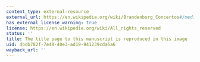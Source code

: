 ```yaml
---
content_type: external-resource
external_url: https://en.wikipedia.org/wiki/Brandenburg_Concertos#/media/File:Title_page_of_Brandenburg_Concertos.png
has_external_license_warning: true
license: https://en.wikipedia.org/wiki/All_rights_reserved
status: ''
title: The title page to this manuscript is reproduced in this image
uid: dbdb782f-7e48-40e3-ad19-941239cda6a6
wayback_url: ''
---
```

